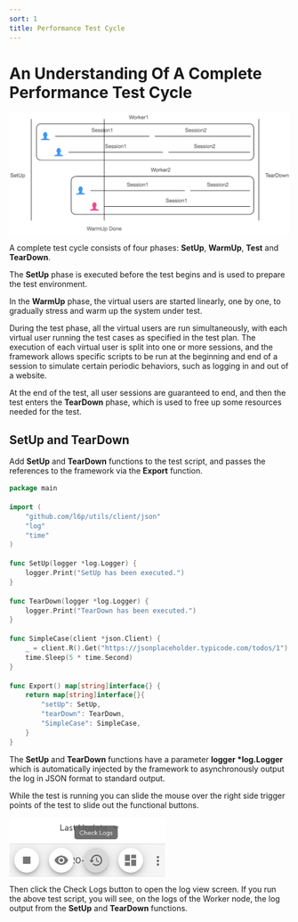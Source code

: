 ```yaml
---
sort: 1
title: Performance Test Cycle
---
```


# An Understanding Of A Complete Performance Test Cycle

<style>
    img[alt=d000003001] { 
        display: block;
        width: 780px; 
    }
</style>
![d000003001](/assets/images/d000003001.png)

A complete test cycle consists of four phases: **SetUp**, **WarmUp**, **Test** and **TearDown**.

The **SetUp** phase is executed before the test begins and is used to prepare the test environment.

In the **WarmUp** phase, the virtual users are started linearly, one by one, to gradually stress and warm up the system under test.

During the test phase, all the virtual users are run simultaneously, with each virtual user running the test cases as specified in the test plan.
The execution of each virtual user is split into one or more sessions, and the framework allows specific scripts to be run at the beginning and end of a session to simulate certain periodic behaviors,
such as logging in and out of a website.

At the end of the test, all user sessions are guaranteed to end, and then the test enters the **TearDown** phase, which is used to free up some resources needed for the test.

## SetUp and TearDown

Add **SetUp** and **TearDown** functions to the test script, and passes the references to the framework via the **Export** function.

```go
package main

import (
	"github.com/l6p/utils/client/json"
	"log"
	"time"
)

func SetUp(logger *log.Logger) {
	logger.Print("SetUp has been executed.")
}

func TearDown(logger *log.Logger) {
	logger.Print("TearDown has been executed.")
}

func SimpleCase(client *json.Client) {
	_ = client.R().Get("https://jsonplaceholder.typicode.com/todos/1")
	time.Sleep(5 * time.Second)
}

func Export() map[string]interface{} {
	return map[string]interface{}{
		"setUp": SetUp,
		"tearDown": TearDown,
		"SimpleCase": SimpleCase,
	}
}
```

The **SetUp** and **TearDown** functions have a parameter **logger \*log.Logger** which is automatically injected by the framework
to asynchronously output the log in JSON format to standard output.

While the test is running you can slide the mouse over the right side trigger points of the test to slide out the functional buttons.

<style>
    img[alt=d000003002] { 
        display: block;
        width: 280px; 
    }
</style>
![d000003002](/assets/images/d000003002.png)

Then click the Check Logs button to open the log view screen. If you run the above test script,
you will see, on the logs of the Worker node, the log output from the **SetUp** and **TearDown** functions.
